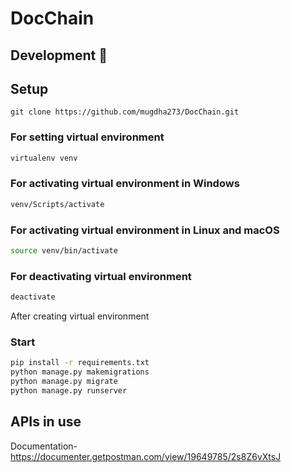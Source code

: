 # DocChain

## Development 🔧

## Setup

```
git clone https://github.com/mugdha273/DocChain.git
```

### For setting virtual environment

```sh
virtualenv venv
```

### For activating virtual environment in Windows

```sh
venv/Scripts/activate
```

### For activating virtual environment in Linux and macOS

```sh
source venv/bin/activate
```

### For deactivating virtual environment
```sh
deactivate
```
After creating virtual environment

### Start

```sh
pip install -r requirements.txt
python manage.py makemigrations
python manage.py migrate
python manage.py runserver
```

## APIs in use
Documentation- https://documenter.getpostman.com/view/19649785/2s8Z6vXtsJ

